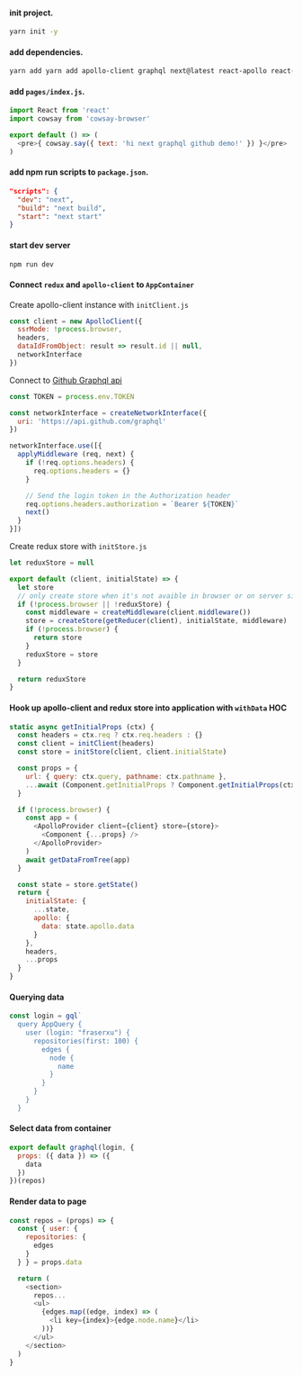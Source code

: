#### init project.
```sh
yarn init -y
```

#### add dependencies.
```sh
yarn add yarn add apollo-client graphql next@latest react-apollo react-redux redux redux-thunk cowsay-browser
```

#### add `pages/index.js`.

```js
import React from 'react'
import cowsay from 'cowsay-browser'

export default () => (
  <pre>{ cowsay.say({ text: 'hi next graphql github demo!' }) }</pre>
)
```

#### add npm run scripts to `package.json`.

```json
"scripts": {
  "dev": "next",
  "build": "next build",
  "start": "next start"
}
```

#### start dev server

```sh
npm run dev
```

#### Connect `redux` and `apollo-client` to `AppContainer`
Create apollo-client instance with `initClient.js`

```js
const client = new ApolloClient({
  ssrMode: !process.browser,
  headers,
  dataIdFromObject: result => result.id || null,
  networkInterface
})
```

Connect to [Github Graphql api](https://developer.github.com/early-access/graphql/explorer/)

```js
const TOKEN = process.env.TOKEN

const networkInterface = createNetworkInterface({
  uri: 'https://api.github.com/graphql'
})

networkInterface.use([{
  applyMiddleware (req, next) {
    if (!req.options.headers) {
      req.options.headers = {}
    }

    // Send the login token in the Authorization header
    req.options.headers.authorization = `Bearer ${TOKEN}`
    next()
  }
}])
```

Create redux store with `initStore.js`
```js
let reduxStore = null

export default (client, initialState) => {
  let store
  // only create store when it's not avaible in browser or on server side
  if (!process.browser || !reduxStore) {
    const middleware = createMiddleware(client.middleware())
    store = createStore(getReducer(client), initialState, middleware)
    if (!process.browser) {
      return store
    }
    reduxStore = store
  }

  return reduxStore
}

```

#### Hook up apollo-client and redux store into application with `withData` HOC
```js
static async getInitialProps (ctx) {
  const headers = ctx.req ? ctx.req.headers : {}
  const client = initClient(headers)
  const store = initStore(client, client.initialState)

  const props = {
    url: { query: ctx.query, pathname: ctx.pathname },
    ...await (Component.getInitialProps ? Component.getInitialProps(ctx) : {})
  }

  if (!process.browser) {
    const app = (
      <ApolloProvider client={client} store={store}>
        <Component {...props} />
      </ApolloProvider>
    )
    await getDataFromTree(app)
  }

  const state = store.getState()
  return {
    initialState: {
      ...state,
      apollo: {
        data: state.apollo.data
      }
    },
    headers,
    ...props
  }
}
```

#### Querying data

```js
const login = gql`
  query AppQuery {
    user (login: "fraserxu") {
      repositories(first: 100) {
        edges {
          node {
            name
          }
        }
      }
    }
  }
````

#### Select data from container
```js
export default graphql(login, {
  props: ({ data }) => ({
    data
  })
})(repos)
```

#### Render data to page
```js
const repos = (props) => {
  const { user: {
    repositories: {
      edges
    }
  } } = props.data

  return (
    <section>
      repos...
      <ul>
        {edges.map((edge, index) => (
          <li key={index}>{edge.node.name}</li>
        ))}
      </ul>
    </section>
  )
}
```
